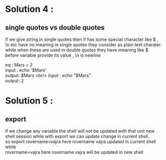 # Solution 4 :
## single quotes vs double quotes
if we give string in single quotes then if has some special character like $ , \n etc have no meaning  in single quotes they consider as plain text charater while when these are used in double quotes they have meaning like $ before variable provide its value , \n is newline <br/>

eq : Mars = 2 <br/>
input : echo '$Mars' <br/>
output: $Mars <br/>
input : echo "$Mars" <br/>
output: 2 <br/>

# Solution 5 :
## export
if we change any variable the shell will not be updated with that unit new shell session while with export we can update change in current shell.<br/>
so export rovername=vajra here rovername vajra updated in current shell
while<br/>
rovername=vajra here rovername vajra will be updated in new shell